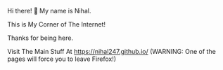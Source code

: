 Hi there! 👋 My name is Nihal.

This is My Corner of The Internet!

Thanks for being here.

Visit The Main Stuff At https://nihal247.github.io/ (WARNING: One of the pages will force you to leave Firefox!)
